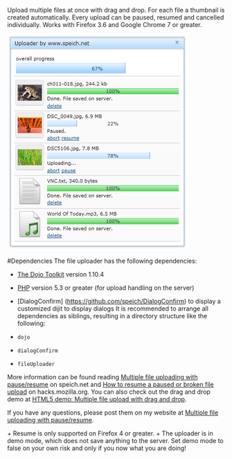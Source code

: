 <p>Upload multiple files at once with drag and drop. For each file a thumbnail is created automatically. Every upload can be paused, resumed and cancelled individually.
Works with Firefox 3.6 and Google Chrome 7 or greater.</p>

![Screenshot 1](screenshot-uploader.png "Screenshot of fileUloader")

#Dependencies
The file uploader has the following dependencies:
* [The Dojo Toolkit](http://dojotoolkit.org) version 1.10.4
* [PHP](http://php.net) version 5.3 or greater (for upload handling on the server)
* [DialogConfirm] (https://github.com/speich/DialogConfirm) to display a customized dijit to display dialogs 
It is recommended to arrange all dependencies as siblings, resulting in a directory structure like the following:

* `dojo`
* `dialogConfirm`
* `fileUploader`
<p>More information can be found reading <a href="http://www.speich.net/articles/2011/03/03/dojo-demo-multiple-file-uploading-with-pauseresume/">
	Multiple file uploading with pause/resume</a> on speich.net and
	<a href="http://hacks.mozilla.org/2011/04/resumeupload/">How to resume a paused or broken file upload</a> on hacks.mozilla.org.
You can also check out the drag and drop demo at <a href="http://www.speich.net/articles/html5-uploader.php">HTML5 demo: Multiple file upload with drag and drop</a>.</p>
<p>If you have any questions, please post them on my website at <a href="http://www.speich.net/articles/2011/03/03/dojo-demo-multiple-file-uploading-with-pauseresume/">Multiple file uploading with pause/resume</a>.</p>
+ Resume is only supported on Firefox 4 or greater.
+ The uploader is in demo mode, which does not save anything to the server. Set demo mode to false on your own risk and only if you now what you are doing!